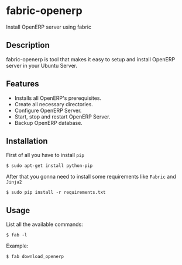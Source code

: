 fabric-openerp
==============

Install OpenERP server using fabric

Description
-----------
fabric-openerp is tool that makes it easy to setup and install OpenERP server in your Ubuntu Server.

Features
--------
* Installs all OpenERP's prerequisites.
* Create all necessary directories.
* Configure OpenERP Server.
* Start, stop and restart OpenERP Server.
* Backup OpenERP database.

Installation
------------
First of all you have to install `pip`

    $ sudo apt-get install python-pip

After that you gonna need to install some requirements like `Fabric` and `Jinja2`

    $ sudo pip install -r requirements.txt

Usage
------------
List all the available commands:

    $ fab -l

Example:

    $ fab download_openerp
